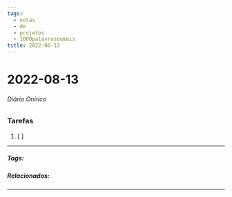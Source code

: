 ```yaml
---
tags:
  - notas
  - de
  - projetos
  - 1000palavrasoumais
title: 2022-08-13  
---
```


# 2022-08-13  

###### Diário Onírico

>

### Tarefas

1. [ ]  

---

##### Tags:

##### Relacionados: 

---

> 
